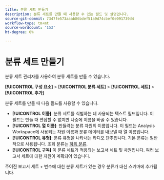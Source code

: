 ```yaml
---
title: 분류 세트 만들기
description: 분류 세트를 만들 때 사용할 수 있는 필드 및 설명입니다.
source-git-commit: 7347fe573aaab86bdef51a9d74cbef0e091739d4
workflow-type: tm+mt
source-wordcount: '153'
ht-degree: 0%

---
```



# 분류 세트 만들기

분류 세트 관리자를 사용하여 분류 세트를 만들 수 있습니다.

**[!UICONTROL 구성 요소]** > **[!UICONTROL 분류 세트]** > **[!UICONTROL 세트]** > **[!UICONTROL 추가]**

분류 세트를 만들 때 다음 필드를 사용할 수 있습니다.

* **[!UICONTROL 이름]**: 분류 세트를 식별하는 데 사용되는 텍스트 필드입니다. 이 필드는 만들 때 편집할 수 없지만 나중에 이름을 바꿀 수 있습니다.
* **[!UICONTROL 열 이름]**: 만들려는 분류 차원의 이름입니다. 이 필드는 Analysis Workspace에 사용되는 차원 이름과 분류 데이터를 내보낼 때 열 이름입니다.
* **[!UICONTROL 유형]**: 분류 유형을 나타내는 라디오 단추입니다. 기본 분류는 일반적으로 사용됩니다. 조회 분류는 [하위 분류](../c-sub-classifications.md).
* **[!UICONTROL 구독]** 이 분류 세트가 적용되는 보고서 세트 및 차원입니다. 여러 보고서 세트에 대한 지원이 계획되어 있습니다.

주어진 보고서 세트 + 변수에 대한 분류 세트가 있는 경우 분류가 대신 스키마에 추가됩니다.
